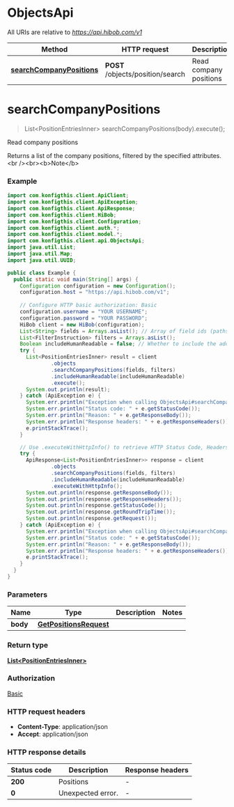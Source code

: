# ObjectsApi

All URIs are relative to *https://api.hibob.com/v1*

| Method | HTTP request | Description |
|------------- | ------------- | -------------|
| [**searchCompanyPositions**](ObjectsApi.md#searchCompanyPositions) | **POST** /objects/position/search | Read company positions |


<a name="searchCompanyPositions"></a>
# **searchCompanyPositions**
> List&lt;PositionEntriesInner&gt; searchCompanyPositions(body).execute();

Read company positions

Returns a list of the company positions, filtered by the specified attributes.  &lt;br /&gt;&lt;br&gt;&lt;b&gt;Note&lt;/b&gt;

### Example
```java
import com.konfigthis.client.ApiClient;
import com.konfigthis.client.ApiException;
import com.konfigthis.client.ApiResponse;
import com.konfigthis.client.HiBob;
import com.konfigthis.client.Configuration;
import com.konfigthis.client.auth.*;
import com.konfigthis.client.model.*;
import com.konfigthis.client.api.ObjectsApi;
import java.util.List;
import java.util.Map;
import java.util.UUID;

public class Example {
  public static void main(String[] args) {
    Configuration configuration = new Configuration();
    configuration.host = "https://api.hibob.com/v1";
    
    // Configure HTTP basic authorization: Basic
    configuration.username = "YOUR USERNAME";
    configuration.password = "YOUR PASSWORD";
    HiBob client = new HiBob(configuration);
    List<String> fields = Arrays.asList(); // Array of field ids (paths) to fetch for the positions.<br /> Minimum 1 up to 50 fields. Any invalid number of fields will get a response of 400 HTTP error.<br /> You can include only the field ids listed in the [Positions Fields Metadata API](https://apidocs.hibob.com/reference/get_metadata-objects-position).
    List<FilterInstruction> filters = Arrays.asList();
    Boolean includeHumanReadable = false; // Whether to include the additional \\\"humanReadable\\\" entry in the response.
    try {
      List<PositionEntriesInner> result = client
              .objects
              .searchCompanyPositions(fields, filters)
              .includeHumanReadable(includeHumanReadable)
              .execute();
      System.out.println(result);
    } catch (ApiException e) {
      System.err.println("Exception when calling ObjectsApi#searchCompanyPositions");
      System.err.println("Status code: " + e.getStatusCode());
      System.err.println("Reason: " + e.getResponseBody());
      System.err.println("Response headers: " + e.getResponseHeaders());
      e.printStackTrace();
    }

    // Use .executeWithHttpInfo() to retrieve HTTP Status Code, Headers and Request
    try {
      ApiResponse<List<PositionEntriesInner>> response = client
              .objects
              .searchCompanyPositions(fields, filters)
              .includeHumanReadable(includeHumanReadable)
              .executeWithHttpInfo();
      System.out.println(response.getResponseBody());
      System.out.println(response.getResponseHeaders());
      System.out.println(response.getStatusCode());
      System.out.println(response.getRoundTripTime());
      System.out.println(response.getRequest());
    } catch (ApiException e) {
      System.err.println("Exception when calling ObjectsApi#searchCompanyPositions");
      System.err.println("Status code: " + e.getStatusCode());
      System.err.println("Reason: " + e.getResponseBody());
      System.err.println("Response headers: " + e.getResponseHeaders());
      e.printStackTrace();
    }
  }
}

```

### Parameters

| Name | Type | Description  | Notes |
|------------- | ------------- | ------------- | -------------|
| **body** | [**GetPositionsRequest**](GetPositionsRequest.md)|  | |

### Return type

[**List&lt;PositionEntriesInner&gt;**](PositionEntriesInner.md)

### Authorization

[Basic](../README.md#Basic)

### HTTP request headers

 - **Content-Type**: application/json
 - **Accept**: application/json

### HTTP response details
| Status code | Description | Response headers |
|-------------|-------------|------------------|
| **200** | Positions |  -  |
| **0** | Unexpected error. |  -  |

